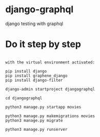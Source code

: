 # django-graphql
django testing with graphql

# Do it step by step

```

with the virtual environment activated:

pip install django
pip install graphene_django
pip install django-filter

django-admin startproject djangographql

cd djangographql

python3 manage.py startapp movies

python3 manage.py makemigrations movies
python3 manage.py migrate

python3 manage.py runserver
```
